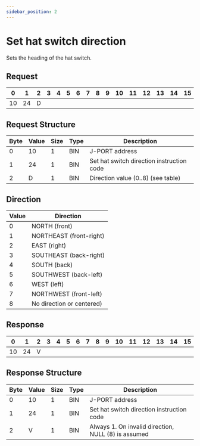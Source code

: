 ```yaml
---
sidebar_position: 2
---
```


# Set hat switch direction

Sets the heading of the hat switch.

## Request

| 0  | 1  | 2  | 3  | 4  | 5  | 6  | 7  | 8  | 9  | 10 | 11 | 12 | 13 | 14 | 15 | 16 | 17 | 18 | 19 | 20 | 21 | 22 | 23 | 24 | 25 | 26 | 27 | 28 | 29 | 30 | 31 |
|----|----|----|----|----|----|----|----|----|----|----|----|----|----|----|----|----|----|----|----|----|----|----|----|----|----|----|----|----|----|----|----|
| 10 | 24 |  D  |  |    |    |    |    |    |    |    |    |    |    |    |    |    |    |    |    |    |    |    |    |    |    |    |    |    |    |    |  |

## Request Structure

| Byte | Value | Size | Type | Description                |
|------|-------|------|------|----------------------------|
| 0    | 10    | 1    | BIN  | J-PORT address            |
| 1    | 24    | 1    | BIN  | Set hat switch direction instruction code |
| 2    | D     | 1    | BIN  | Direction value (0..8)  (see table)|

## Direction

| Value | Direction                 |
|------|--------------------------|
| 0    | NORTH (front)             |
| 1    | NORTHEAST (front-right)           |
| 2    | EAST (right)    |
| 3    | SOUTHEAST (back-right)  |
| 4    | SOUTH (back)  |
| 5    | SOUTHWEST (back-left)|
| 6    | WEST (left)  |
| 7    | NORTHWEST (front-left) |
| 8    | No direction or centered)  |

## Response

| 0  | 1  | 2  | 3  | 4  | 5  | 6  | 7  | 8  | 9  | 10 | 11 | 12 | 13 | 14 | 15 | 16 | 17 | 18 | 19 | 20 | 21 | 22 | 23 | 24 | 25 | 26 | 27 | 28 | 29 | 30 | 31 |
|----|----|----|----|----|----|----|----|----|----|----|----|----|----|----|----|----|----|----|----|----|----|----|----|----|----|----|----|----|----|----|----|
| 10 | 24 |  V  |  |    |    |    |    |   |     |    |    |    |    |    |    |    |    |    |    |    |    |    |    |    |    |    |    |    |    |    |  |

## Response Structure

| Byte | Value | Size | Type | Description                               |
|------|-------|------|------|-------------------------------------------|
| 0    | 10    | 1    | BIN  | J-PORT address                           |
| 1    | 24    | 1    | BIN  |Set hat switch direction instruction code              |
| 2    | V     | 1    | BIN  |Always 1. On invalid direction, NULL (8) is assumed  |
